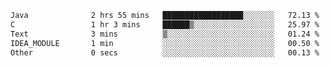 <!--START_SECTION:waka-->

```txt
Java              2 hrs 55 mins   ██████████████████░░░░░░░   72.13 %
C                 1 hr 3 mins     ██████▒░░░░░░░░░░░░░░░░░░   25.97 %
Text              3 mins          ▒░░░░░░░░░░░░░░░░░░░░░░░░   01.24 %
IDEA_MODULE       1 min           ░░░░░░░░░░░░░░░░░░░░░░░░░   00.50 %
Other             0 secs          ░░░░░░░░░░░░░░░░░░░░░░░░░   00.13 %
```

<!--END_SECTION:waka-->
